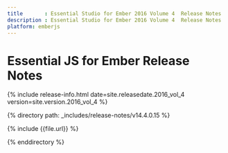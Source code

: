 ```yaml
---
title		: Essential Studio for Ember 2016 Volume 4  Release Notes
description	: Essential Studio for Ember 2016 Volume 4  Release Notes
platform: emberjs
---
```


# Essential JS for Ember Release Notes

{% include release-info.html date=site.releasedate.2016_vol_4 version=site.version.2016_vol_4 %} 

{% directory path: _includes/release-notes/v14.4.0.15 %}

{% include {{file.url}} %}

{% enddirectory %}